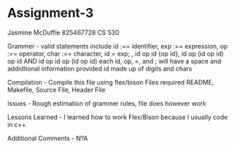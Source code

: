# Assignment-3

Jasmine McDuffie 825467728 CS 530

Grammer - valid statements include
id :== identifier, exp :== expression, op :== operator, char :== character, 
id = exp; , id op id {op id}, id op (id op id) op id AND id op id op (id op id)
each id, op, =, and ; will have a space and addidtional information provided
id made up of digits and chars

Compilation - Compile this file using flex/bison
Files required README, Makefile, Source File, Header File

Issues - Rough estimation of grammer rules, file does however work 

Lessons Learned - I learned how to work Flex/Bison because I usually code in c++

Additional Comments - N?A





